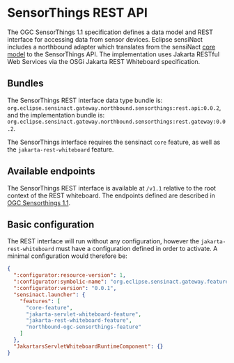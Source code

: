 # SensorThings REST API

The OGC SensorThings 1.1 specification defines a data model and REST interface for accessing data from sensor devices. Eclipse sensiNact includes a northbound adapter which translates from the sensiNact [core model](../../core/models/things/index.md) to the SensorThings API. The implementation uses Jakarta RESTful Web Services via the OSGi Jakarta REST Whiteboard specification.

## Bundles

 The SensorThings REST interface data type bundle is: `org.eclipse.sensinact.gateway.northbound.sensorthings:rest.api:0.0.2`, and the implementation bundle is: `org.eclipse.sensinact.gateway.northbound.sensorthings:rest.gateway:0.0.2`.

 The SensorThings interface requires the sensinact `core` feature, as well as the `jakarta-rest-whiteboard` feature.

## Available endpoints

The SensorThings REST interface is available at `/v1.1` relative to the root context of the REST whiteboard. The endpoints defined are described in [OGC Sensorthings 1.1](https://docs.ogc.org/is/18-088/18-088.html#sensorthings-serviceinterface).

## Basic configuration

The REST interface will run without any configuration, however the `jakarta-rest-whiteboard` must have a configuration defined in order to activate. A minimal configuration would therefore be:

```json
{
  ":configurator:resource-version": 1,
  ":configurator:symbolic-name": "org.eclipse.sensinact.gateway.feature.northbound.rest.example",
  ":configurator:version": "0.0.1",
  "sensinact.launcher": {
    "features": [
      "core-feature",
      "jakarta-servlet-whiteboard-feature",
      "jakarta-rest-whiteboard-feature",
      "northbound-ogc-sensorthings-feature"
    ]
  },
  "JakartarsServletWhiteboardRuntimeComponent": {}
}
```


